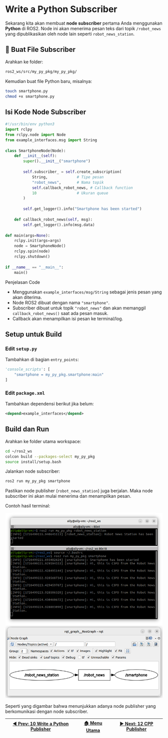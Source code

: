 # Write a Python Subscriber

Sekarang kita akan membuat **node subscriber** pertama Anda menggunakan **Python** di ROS2. Node ini akan menerima pesan teks dari topik `/robot_news` yang dipublikasikan oleh node lain seperti `robot_news_station`.

## 📁 Buat File Subscriber

Arahkan ke folder:

```bash
ros2_ws/src/my_py_pkg/my_py_pkg/
```

Kemudian buat file Python baru, misalnya:

```bash
touch smartphone.py
chmod +x smartphone.py
```

## Isi Kode Node Subscriber

```python
#!/usr/bin/env python3
import rclpy
from rclpy.node import Node
from example_interfaces.msg import String
 
class SmartphoneNode(Node):
    def __init__(self):
        super().__init__("smartphone")

        self.subscriber_ = self.create_subscription(
            String,             # Tipe pesan
            "robot_news",       # Nama topik
            self.callback_robot_news, # Callback function
            10                  # Ukuran queue
        )

        self.get_logger().info("Smartphone has been started")
    
    def callback_robot_news(self, msg):
        self.get_logger().info(msg.data)
 
def main(args=None):
    rclpy.init(args=args)
    node = SmartphoneNode()
    rclpy.spin(node)
    rclpy.shutdown()
 
if __name__ == "__main__":
    main()
```

Penjelasan Code

- Menggunakan `example_interfaces/msg/String` sebagai jenis pesan yang akan diterima.
- Node ROS2 dibuat dengan nama `"smartphone"`.
- Subscriber dibuat untuk topik `"robot_news"` dan akan memanggil `callback_robot_news()` saat ada pesan masuk.
- Callback akan menampilkan isi pesan ke terminal/log.

## Setup untuk Build

### Edit `setup.py`

Tambahkan di bagian `entry_points`:

```python
'console_scripts': [
    "smartphone = my_py_pkg.smartphone:main"
]
```

### Edit `package.xml`

Tambahkan dependensi berikut jika belum:

```xml
<depend>example_interfaces</depend>
```

## Build dan Run

Arahkan ke folder utama workspace:

```bash
cd ~/ros2_ws
colcon build --packages-select my_py_pkg
source install/setup.bash
```

Jalankan node subscriber:

```bash
ros2 run my_py_pkg smartphone
```

Pastikan node publisher (`robot_news_station`) juga berjalan. Maka node subscriber ini akan mulai menerima dan menampilkan pesan.

Contoh hasil terminal:

![terminal python subscriber](/assets/terminal_python_subscriber.png)
![rqt graph python](/assets/rqt_graph.png)

Seperti yang digambar bahwa menunjukkan adanya node publisher yang berkomunikasi dengan node subscriber.

| [◀️ Prev: 10 Write a Python Publisher](../10_python_publisher/) | [🏠 Menu Utama](/) | [▶️ Next: 12 CPP Publisher](../12_cpp_publisher/) |
| -------------------------------------------------------------- | ----------------- | ------------------------------------------------ |